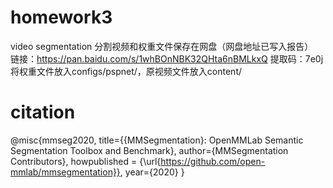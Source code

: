 # homework3
video segmentation
分割视频和权重文件保存在网盘（网盘地址已写入报告）  
链接：https://pan.baidu.com/s/1whBOnNBK32QHta6nBMLkxQ 提取码：7e0j  
将权重文件放入configs/pspnet/，原视频文件放入content/
# citation
@misc{mmseg2020,
    title={{MMSegmentation}: OpenMMLab Semantic Segmentation Toolbox and Benchmark},
    author={MMSegmentation Contributors},
    howpublished = {\url{https://github.com/open-mmlab/mmsegmentation}},
    year={2020}
}
